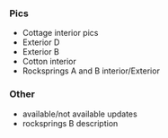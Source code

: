 ### Pics
- Cottage interior pics
- Exterior D
- Exterior B
- Cotton interior
- Rocksprings A and B interior/Exterior

### Other
- available/not available updates
- rocksprings B description